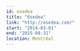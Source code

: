 ```yaml
---
id: osedea
title: "Osedea"
link: "http://osedea.com/"
start: "2014-03-01"
end: "2015-08-31"
location: Montréal
---
```

